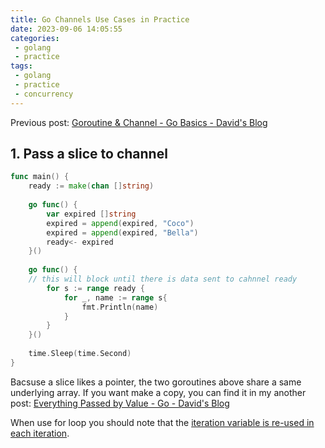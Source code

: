 ```yaml
---
title: Go Channels Use Cases in Practice
date: 2023-09-06 14:05:55
categories:
 - golang
 - practice
tags:
 - golang
 - practice
 - concurrency
---
```


Previous post: [Goroutine & Channel - Go Basics - David's Blog](https://davidzhu.xyz/post/golang/basics/010-goroutine-channels/)

## 1. Pass a slice to channel

```go
func main() {
	ready := make(chan []string)
  
	go func() {
		var expired []string
		expired = append(expired, "Coco")
		expired = append(expired, "Bella")
		ready<- expired
	}()
  
	go func() {
    // this will block until there is data sent to cahnnel ready
		for s := range ready {
			for _, name := range s{
				fmt.Println(name)
			}
		}
	}()
  
	time.Sleep(time.Second)
}
```

Bacsuse a slice likes a pointer, the two goroutines above share a same underlying array. If you want make a copy, you can find it in my another post: [Everything Passed by Value - Go - David's Blog](https://davidzhu.xyz/post/golang/basics/009-everything-passed-by-value/) 

When use for loop you should note that the [iteration variable is re-used in each iteration](https://github.com/golang/go/wiki/CommonMistakes). 



